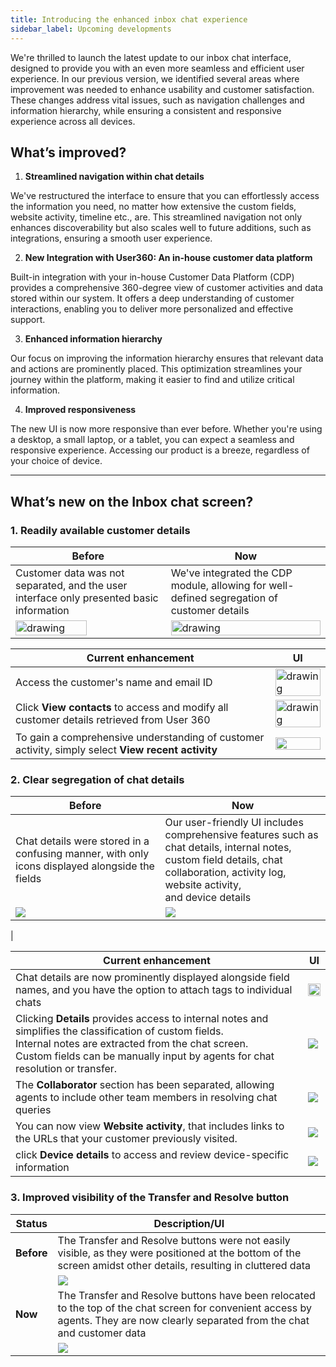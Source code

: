 ```yaml
---
title: Introducing the enhanced inbox chat experience
sidebar_label: Upcoming developments 
---
```


We're thrilled to launch the latest update to our inbox chat interface, designed to provide you with an even more seamless and efficient user experience. In our previous version, we identified several areas where improvement was needed to enhance usability and customer satisfaction. These changes address vital issues, such as navigation challenges and information hierarchy, while ensuring a consistent and responsive experience across all devices.

## What’s improved? 

1. **Streamlined navigation within chat details**

We've restructured the interface to ensure that you can effortlessly access the information you need, no matter how extensive the custom fields, website activity, timeline etc., are. This streamlined navigation not only enhances discoverability but also scales well to future additions, such as integrations, ensuring a smooth user experience.

2. **New Integration with User360: An in-house customer data platform**

Built-in integration with your in-house Customer Data Platform (CDP) provides a comprehensive 360-degree view of customer activities and data stored within our system. It offers a deep understanding of customer interactions, enabling you to deliver more personalized and effective support.

3. **Enhanced information hierarchy**

Our focus on improving the information hierarchy ensures that relevant data and actions are prominently placed. This optimization streamlines your journey within the platform, making it easier to find and utilize critical information.

4. **Improved responsiveness**

The new UI is now more responsive than ever before. Whether you're using a desktop, a small laptop, or a tablet, you can expect a seamless and responsive experience. Accessing our product is a breeze, regardless of your choice of device.

----

## What’s new on the Inbox chat screen?

### 1. Readily available customer details


| **Before** | **Now**  |
| -------- | -------- |
| Customer data was not separated, and the user interface only presented basic information  | We've integrated the CDP module, allowing for well-defined segregation of customer details  |
| <img src="https://hackmd.io/_uploads/ryOKqHN0n.png" alt="drawing" width="70%"/> |  <img src="https://hackmd.io/_uploads/B1PXfVNR3.png" alt="drawing" width="100%"/> |


| Current enhancement | UI |
| -------- | -------- |
| Access the customer's name and email ID    | <img src="https://hackmd.io/_uploads/B1PXfVNR3.png" alt="drawing" width="100%"/>     |
|Click **View contacts** to access and modify all customer details retrieved from User 360|<img src="https://hackmd.io/_uploads/HJyOiS40h.png" alt="drawing" width="100%"/>|
| To gain a comprehensive understanding of customer activity, simply select **View recent activity** | <img src="https://hackmd.io/_uploads/HyyGnrN02.png" width="100%"/> |


### 2. Clear segregation of chat details

| **Before** | **Now**  |
| -------- | -------- |
| Chat details were stored in a confusing manner, with only icons displayed alongside the fields | Our user-friendly UI includes comprehensive features such as chat details, internal notes, <br/>custom field details, chat collaboration, activity log, website activity, <br/> and device details|  
| ![](https://hackmd.io/_uploads/BkQeNPN03.png) | ![](https://hackmd.io/_uploads/r11IQv4C2.png)
 | 

| Current enhancement | UI |
| -------- | -------- |
| Chat details are now prominently displayed alongside field names, and you have the option to attach tags to individual chats | <img src="https://hackmd.io/_uploads/HJi5gIEAn.png" width="100%"/>  |
| Clicking **Details** provides access to internal notes and simplifies the classification of custom fields. <br/> Internal notes are extracted from the chat screen. <br/> Custom fields can be manually input by agents for chat resolution or transfer. | ![](https://hackmd.io/_uploads/rJG1Gs4An.png)| 
| The **Collaborator** section has been separated, allowing agents to include other team members in resolving chat queries | ![](https://hackmd.io/_uploads/HkB5IUNA3.png)| 
|You can now view **Website activity**, that includes links to the URLs that your customer previously visited.	| ![](https://hackmd.io/_uploads/BJRrt8ECh.png)|
| click **Device details** to access and review device-specific information | ![](https://hackmd.io/_uploads/r1IuF8ERn.png) | 


### 3. Improved visibility of the Transfer and Resolve button 



| Status | Description/UI |
| -------- | -------- |
| **Before** | The Transfer and Resolve buttons were not easily visible, as they were positioned at the bottom of the screen amidst other details, resulting in cluttered data ||
||![](https://hackmd.io/_uploads/SkID9IVR2.png)      |
| **Now** | The Transfer and Resolve buttons have been relocated to the top of the chat screen for convenient access by agents. They are now clearly separated from the chat and customer data |
||![](https://hackmd.io/_uploads/BkrA58VCh.png) | 

